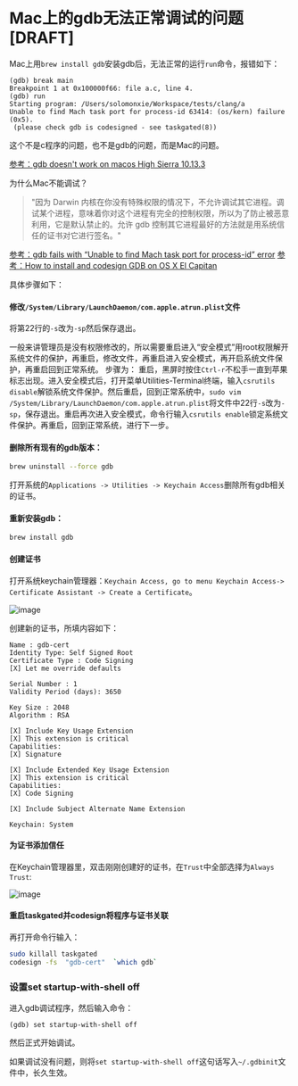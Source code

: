 # Mac上的gdb无法正常调试的问题 [DRAFT]

Mac上用`brew install gdb`安装gdb后，无法正常的运行`run`命令，报错如下：
```
(gdb) break main
Breakpoint 1 at 0x100000f66: file a.c, line 4.
(gdb) run
Starting program: /Users/solomonxie/Workspace/tests/clang/a
Unable to find Mach task port for process-id 63414: (os/kern) failure (0x5).
 (please check gdb is codesigned - see taskgated(8))
```

这个不是c程序的问题，也不是gdb的问题，而是Mac的问题。

[参考：gdb doesn't work on macos High Sierra 10.13.3](https://stackoverflow.com/questions/49001329/gdb-doesnt-work-on-macos-high-sierra-10-13-3)


为什么Mac不能调试？

> "因为 Darwin 内核在你没有特殊权限的情况下，不允许调试其它进程。调试某个进程，意味着你对这个进程有完全的控制权限，所以为了防止被恶意利用，它是默认禁止的。允许 gdb 控制其它进程最好的方法就是用系统信任的证书对它进行签名。"



[参考：gdb fails with “Unable to find Mach task port for process-id” error](https://stackoverflow.com/a/48550474/9172013)
[参考：How to install and codesign GDB on OS X El Capitan](https://medium.com/@royalstream/how-to-install-and-codesign-gdb-on-os-x-el-capitan-aab3d1172e95)

具体步骤如下：

#### 修改`/System/Library/LaunchDaemon/com.apple.atrun.plist`文件

将第22行的`-s`改为`-sp`然后保存退出。

一般来讲管理员是没有权限修改的，所以需要重启进入“安全模式”用root权限解开系统文件的保护，再重启，修改文件，再重启进入安全模式，再开启系统文件保护，再重启回到正常系统。
步骤为：
重启，黑屏时按住`Ctrl-r`不松手一直到苹果标志出现。进入安全模式后，打开菜单Utilities-Terminal终端，输入`csrutils disable`解锁系统文件保护。然后重启，回到正常系统中，`sudo vim /System/Library/LaunchDaemon/com.apple.atrun.plist`将文件中22行`-s`改为`-sp`，保存退出。重启再次进入安全模式，命令行输入`csrutils enable`锁定系统文件保护。再重启，回到正常系统，进行下一步。

#### 删除所有现有的gdb版本：

```sh
brew uninstall --force gdb
```

打开系统的`Applications -> Utilities -> Keychain Access`删除所有gdb相关的证书。

#### 重新安装gdb：

```sh
brew install gdb
```

#### 创建证书

打开系统keychain管理器：`Keychain Access, go to menu Keychain Access-> Certificate Assistant -> Create a Certificate`。

![image](https://user-images.githubusercontent.com/14041622/51975590-93e22100-24bd-11e9-91b3-319e7e2d8bf3.png)

创建新的证书，所填内容如下：
```
Name : gdb-cert
Identity Type: Self Signed Root
Certificate Type : Code Signing
[X] Let me override defaults

Serial Number : 1
Validity Period (days): 3650

Key Size : 2048
Algorithm : RSA

[X] Include Key Usage Extension
[X] This extension is critical
Capabilities:
[X] Signature

[X] Include Extended Key Usage Extension
[X] This extension is critical
Capabilities:
[X] Code Signing

[X] Include Subject Alternate Name Extension

Keychain: System
```

#### 为证书添加信任

在Keychain管理器里，双击刚刚创建好的证书，在`Trust`中全部选择为`Always Trust`:

![image](https://user-images.githubusercontent.com/14041622/51975556-8167e780-24bd-11e9-8ce1-2e84dbdbf4db.png)


#### 重启taskgated并codesign将程序与证书关联

再打开命令行输入：
```sh
sudo killall taskgated
codesign -fs  "gdb-cert"  `which gdb`
```

### 设置set startup-with-shell off

进入gdb调试程序，然后输入命令：
```
(gdb) set startup-with-shell off
```

然后正式开始调试。

如果调试没有问题，则将`set startup-with-shell off`这句话写入`~/.gdbinit`文件中，长久生效。